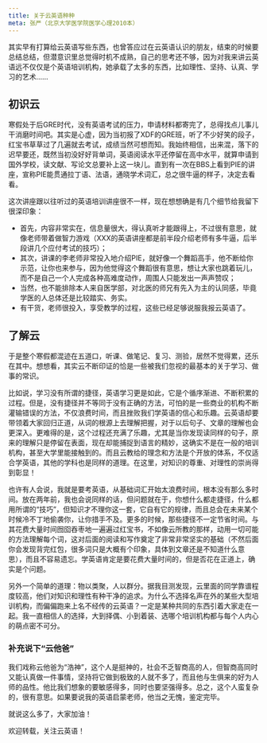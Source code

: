 ```yaml
---
title: 关于云英语种种
meta: 张严（北京大学医学院医学心理2010本）
---
```


其实早有打算给云英语写些东西，也曾答应过在云英语认识的朋友，结束的时候要总结总结，但潜意识里总觉得时机不成熟，自己的思考还不够，因为对我来讲云英语远不仅仅是个英语培训机构，她承载了太多的东西，比如理性、坚持、认真、学习的艺术……

<!--more-->

## 初识云

寒假处于后GRE时代，没有英语考试的压力，申请材料都寄完了，总得找点儿事儿干消磨时间吧。其实是心虚，因为当初报了XDF的GRE班，听了不少好笑的段子，红宝书草草过了几遍就去考试，成绩当然可想而知。我始终相信，出来混，落下的迟早要还，既然当初没好好背单词，英语阅读水平还停留在高中水平，就算申请到国外学校，读文献、写论文总要补上这一块儿。直到有一次在BBS上看到PIE的讲座，宣称PIE能贯通拉丁语、法语，通晓学术词汇，总之很牛逼的样子，决定去看看。

这次讲座跟以往听过的英语培训讲座很不一样，现在想想确是有几个细节给我留下很深印象：

- 首先，内容非常实在，信息量很大，得认真听才能跟得上，不过很有意思，就像老师带着做智力游戏（XXX的英语讲座都是前半段介绍老师有多牛逼，后半段讲几个应付考试的技巧）；
- 其次，讲课的李老师非常投入地介绍PIE，就好像一个舞蹈高手，他不断给你示范，让你也来参与，因为他觉得这个舞蹈很有意思，想让大家也跳着玩儿，而不是自己一个人完成各种高难度动作，周围人只能发出一声声赞叹；
- 当然，也不能排除本人来自医学部，对北医的师兄有先入为主的认同感，毕竟学医的人总体还是比较踏实、务实。
- 有干货，老师很投入，享受教学的过程，这些已经足够说服我报云英语了。

## 了解云

于是整个寒假都混迹在五道口，听课、做笔记、复习、测验，居然不觉得累，还乐在其中。想想看，其实云不断印证的恰是一些被我们忽视的最基本的关于学习、做事的常识。

比如说，学习没有所谓的捷径，英语学习更是如此，它是个循序渐进、不断积累的过程。但是，没有捷径并不等同于没有正确的方法，可怕的是一些商业的机构不断灌输错误的方法，不仅浪费时间，而且挫败我们学英语的信心和乐趣。云英语却要带领着大家回归正道，从词的根源上去理解把握，对于以后句子、文章的理解也会更深入。更难得的是，这个过程还充满了乐趣，尤其是当你发现读同样的句子，原来的理解只是停留在表面，现在却能捕捉到语言的精妙，这确实不是在一般的培训机构，甚至大学里能接触到的。而且云教给的理念和方法是个开放的体系，不仅适合学英语，其他的学科也是同样的道理。在这里，对知识的尊重、对理性的崇尚得到彰显！

也许有人会说，我就是要考英语，从基础词汇开始太浪费时间，根本没有那么多时间。放在两年前，我也会说同样的话，但问题就在于，你想什么都走捷径，什么都用所谓的“技巧”，但知识才不理你这一套，它自有它的规律，而且总会在未来某个时候冷不丁地偷袭你，让你措手不及。更多的时候，那些捷径不一定节省时间。与其花费大量时间囫囵吞枣地一遍遍过红宝书，不如像云所教的那样，动用一切可能的方法理解每个词，这对后面的阅读和写作奠定了非常非常坚实的基础（不然后面你会发现背完红包，很多词只是大概有个印象，具体到文章还是不知道什么意思），而且不容易遗忘。学英语肯定是要花费大量时间的，但是否花在正道上，确实是个问题。

另外一个简单的道理：物以类聚，人以群分。据我目测发现，云里面的同学靠谱程度较高，他们对知识和理性有种干净的追求。为什么不选择名声在外的某些大型培训机构，而偏偏跑来上名不经传的云英语？一定是某种共同的东西引着大家走在一起。我一直相信人的选择，大到择偶、小到着装、选哪个培训机构都与每个人内心的萌点密不可分。

### 补充说下“云他爸”

我们戏称云他爸为“浩神”，这个人是挺神的，社会不乏智商高的人，但智商高同时又能认真做一件事情，坚持将它做到极致的人就不多了，而且他与生俱来的好为人师的品性。他比我们想象的要敏感得多，同时也要坚强得多。总之，这个人蛮复杂的，很有意思。如果要说我的英语启蒙老师，他当之无愧，鉴定完毕。

就说这么多了，大家加油！

欢迎转载，关注云英语！